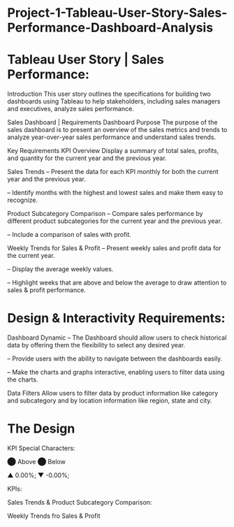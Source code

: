 # Project-1-Tableau-User-Story-Sales-Performance-Dashboard-Analysis

# Tableau User Story | Sales Performance:

Introduction
This user story outlines the specifications for building two dashboards using Tableau to help stakeholders, including sales managers and executives, analyze sales performance. 

Sales Dashboard | Requirements
Dashboard Purpose
The purpose of the sales dashboard is to present an overview of the sales metrics and trends to analyze year-over-year sales performance and understand sales trends.

Key Requirements
KPI Overview
Display a summary of total sales, profits, and quantity for the current year and the previous year.

Sales Trends
 – Present the data for each KPI monthly for both the current year and the previous year.

 – Identify months with the highest and lowest sales and make them easy to recognize.

Product Subcategory Comparison
 – Compare sales performance by different product subcategories for the current year and the previous year.

 – Include a comparison of sales with profit.

Weekly Trends for Sales & Profit
 – Present weekly sales and profit data for the current year.

 – Display the average weekly values.

 – Highlight weeks that are above and below the average to draw attention to sales & profit performance.
 
# Design & Interactivity Requirements:
  Dashboard Dynamic
 – The Dashboard should allow users to check historical data by offering them the flexibility to select any desired year.

 – Provide users with the ability to navigate between the dashboards easily.

 – Make the charts and graphs interactive, enabling users to filter data using the charts.

Data Filters
Allow users to filter data by product information like category and subcategory and by location information like region, state and city.

# The Design

KPI Special Characters:

⬤ Above ⬤ Below

▲ 0.00%; ▼ -0.00%;

KPIs:


Sales Trends & Product Subcategory Comparison:

Weekly Trends fro Sales & Profit











